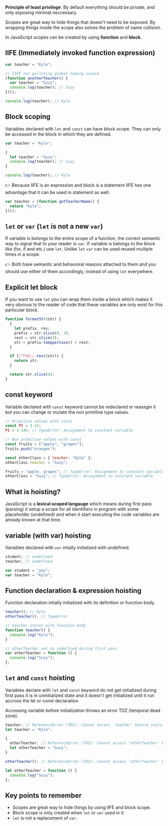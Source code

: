 **Principle of least privilege**: By default everything should be private, and only exposing minimal neccessary.

Scopes are great way to hide things that doesn't need to be exposed. By wrapping things inside the scope also solves the problem of name collision.

In JavaScript scopes can be created by using **function** and **block**.

## IIFE (Immediately invoked function expression)

```js
var teacher = "Kyle";

// IIFE not polluting global naming scpace
(function anotherTeacher() {
  var teacher = "Suzy";
  console.log(teacher); // Suzy
})();

console.log(teacher); // Kyle
```

## Block scoping

Variables declared with `let` and `const` can have block scope. They can only be accessed in the block in which they are defined.

```js
var teacher = "Kyle";

{
  let teacher = "Suzy";
  console.log(teacher); // Suzy
}

console.log(teacher); // Kyle
```

👉 Because IIFE is an expression and block is a statement IIFE has one advantage that it can be used in statement as well.

```js
var teacher = (function getTeacherName() {
  return "Kyle";
})();
```

## `let` or `var` (`let` is not a new `var`)

If variable is belongs to the entire scope of a function, the correct semantic way to signal that to your reader is `var`. If variable is belongs to the block like (for, if and etc.) use `let`. Unlike `let` `var` can be used reused multiple times in a scope.

👉 Both have semantic and behavioral reasons attached to them and you should use either of them accordingly, instead of using `let` everywhere.

## Explicit let block

If you want to use `let` you can wrap them inside a block which makes it very obvious to the reader of code that these variables are only exist for this particular block.

```js
function formatStr(str) {
  {
    let prefix, res;
    prefix = str.slice(0, 3);
    rest = str.slice(3);
    str = prefix.toUpperCase() + rest;
  }

  if (/^FOO:/.test(str)) {
    return str;
  }

  return str.slice(4);
}
```

## const keyword

Variable declared with `const` keyword cannot be redeclared or reassgin it but you can change or mutate the non primitive type values.

```js
// Primitive values with const
const PI = 3.14;
PI = 3.145; // TypeError: Assignment to constant variable

// Non primitive values with const
const fruits = ["apple", "grapes"];
fruits.push("oranges");

const otherClass = { teacher: "Kyle" };
otherClass.teacher = "Suzy";

fruits = "apple, grapes"; // TypeError: Assignment to constant variable
otherClass = "Suzy"; // TypeError: Assignment to constant variable
```

## What is hoisting?

JavaScript is a **lexical scoped langauge** which means during first pass (parsing) it setup a scope for all identifiers in program with some placeholder (undefined) and when it start executing the code variables are already known at that time.

## variable (with var) hoisting

Variables declared with `var` intially initialized with undefined.

```js
student; // undefined
teacher; // undefined

var student = "you";
var teacher = "Kyle";
```

## Function declaration & expression hoisting

Function declaration intially initialized with its definition or function body.

```js
teacher(); // Kyle
otherTeacher(); // TypeError

// teacher stores with function body
function teacher() {
  console.log("Kyle");
}

// otherTeacher set to undefined during first pass
var otherTeacher = function () {
  console.log("Suzy");
};
```

## `let` and `const` hoisting

Variables declare with `let` and `const` keyword do not get initialized during first pass it is in uninitialized state and it doesn't get initialized until it run accross the let or const declaration.

Accessing variable before initialization throws an error TDZ (temporal dead zone).

```js
teacher; // ReferenceError (TDZ): Cannot access 'teacher' before initialization
let teacher = "Kyle";

{
  otherTeacher; // ReferenceError (TDZ): Cannot access 'otherTeacher' before initialization
  let otherTeacher = "Suzy";
}
```

```js
otherTeacher(); // ReferenceError (TDZ): Cannot access 'otherTeacher' before initialization

let otherTeacher = function () {
  console.log("Suzy");
};
```

## Key points to remember

- Scopes are great way to hide things by using IIFE and block scope.
- Block scope is only created when `let` or `var` used in it.
- `let` is not a replacement of `var`.
